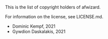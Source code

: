 This is the list of copyright holders of afwizard.

For information on the license, see LICENSE.md.

* Dominic Kempf, 2021
* Gywdion Daskalakis, 2021
